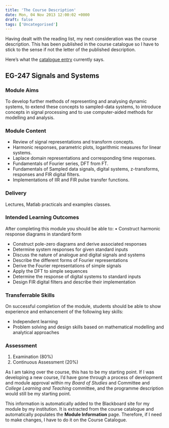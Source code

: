 ```yaml
---
title: 'The Course Description'
date: Mon, 04 Nov 2013 12:00:02 +0000
draft: false
tags: ['Uncategorised']
---
```


Having dealt with the reading list, my next consideration was the course description. This has been published in the course catalogue so I have to stick to the sense if not the letter of the published description.

Here’s what the [catalogue entry](https://intranet.swan.ac.uk/catalogue/default.asp?type=moddetail&dept=any&mod=EG-247&ayr=13/14&psl=TB2&detailOnly=false "EG-247 Signals and Systems: Catalogue Entry.") currently says.

EG-247 Signals and Systems
--------------------------

### Module Aims

To develop further methods of representing and analysing dynamic systems, to extend these concepts to sampled-data systems, to introduce concepts in signal processing and to use computer-aided methods for modelling and analysis.

### Module Content

*   Review of signal representations and transform concepts.
*   Harmonic responses, parametric plots, logarithmic measures for linear systems.
*   Laplace domain representations and corresponding time responses.
*   Fundamentals of Fourier series, DFT from FT.
*   Fundamentals of Sampled data signals, digital systems, z-transforms, responses and FIR digital filters.
*   Implementations of IIR and FIR pulse transfer functions.

### Delivery

Lectures, Matlab practicals and examples classes.

### Intended Learning Outcomes

After completing this module you should be able to: • Construct harmonic response diagrams in standard form

*   Construct pole-zero diagrams and derive associated responses
*   Determine system responses for given standard inputs
*   Discuss the nature of analogue and digital signals and systems
*   Describe the different forms of Fourier representations
*   Derive the Fourier representations of simple signals
*   Apply the DFT to simple sequences
*   Determine the response of digital systems to standard inputs
*   Design FIR digital filters and describe their implementation

### Transferrable Skills

On successful completion of the module, students should be able to show experience and enhancement of the following key skills:

*   Independent learning
*   Problem solving and design skills based on mathematical modelling and analytical approaches

### Assessment

1.  Examination (80%)
2.  Continuous Assessment (20%)

As I am taking over the course, this has to be my starting point. If I was developing a new course, I’d have gone through a process of development and module approval within my _Board of Studies_ and Committee and _College Learning and Teaching_ committee, and the programme description would still be my starting point.

This information is automatically added to the Blackboard site for my module by my institution. It is extracted from the course catalogue and automatically populates the **Module Information** page. Therefore, if I need to make changes, I have to do it on the Course Catalogue.